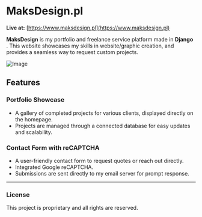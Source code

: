 # MaksDesign.pl

**Live at:** [https://www.maksdesign.pl](https://www.maksdesign.pl)

**MaksDesign** is my portfolio and freelance service platform made in **Django** . This website showcases my skills in website/graphic creation, and provides a seamless way to request custom projects.

![Image](https://github.com/user-attachments/assets/9a94c164-c1a4-4bd4-afc5-c204d609cd36)

## Features

### Portfolio Showcase
- A gallery of completed projects for various clients, displayed directly on the homepage.
- Projects are managed through a connected database for easy updates and scalability.

### Contact Form with reCAPTCHA
- A user-friendly contact form to request quotes or reach out directly.
- Integrated Google reCAPTCHA.
- Submissions are sent directly to my email server for prompt response.

---

### License
This project is proprietary and all rights are reserved.
